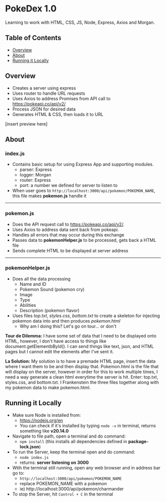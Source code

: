 # PokeDex 1.0
Learning to work with HTML, CSS, JS, Node, Express, Axios and Morgan. 

## Table of Contents
- [Overview](##Overview)
- [About](##About)
- [Running it Locally](##Running-it-Locally)

## Overview
- Creates a server using express
- Uses router to handle URL requests
- Uses Axios to address Promises from API call to https://pokeapi.co/api/v2/ 
- Process JSON for desired data 
- Generates HTML & CSS, then loads it to URL

[insert preview here]
  
## About
### index.js
- Contains basic setup for using Express App and supporting modules.
  - parser: Express
  - logger: Morgan
  - router: Express
  - port: a number we defined for server to listen to 
- When user goes to `http://localhost:3000/api/pokemon/POKEMON_NAME`, this file makes **pokemon.js** handle it

---
### pokemon.js
- Does the API request call to https://pokeapi.co/api/v2/. 
- Uses Axios to address data sent back from pokeapi. 
- Handles all errors that may occur during this exchange
- Passes data to **pokemonHelper.js** to be processed, gets back a HTML file
- Sends complete HTML to be displayed at server address

---
### pokemonHelper.js
- Does all the data processing
  - Name and ID
  - Pokemon Sound (pokemon cry)
  - Image
  - Type
  - Abilities 
  - Description (pokemon flavor)
- Uses files *top.txt*, *styles.css*, *bottom.txt* to create a skeleton for injecting pokemon data into and then produces *pokemon.html*
  - Why am I doing this? Let's go on tour... or don't

**Tour de Dilemma:** 
I have some set of data that I need to be displayed onto HTML, however, I don't have access to things like document.getElementbById(). I can send things like text, json, and HTML pages but I cannot edit the elements after I've sent it.

**La Solution:**
My solution is to have a premade HTML page, insert the data where I want them to be and then display that. Pokemon.html is the file that will display on the server, however in order for this to work multiple times, I need a way generate a clean html everytime the server is hit. Enter: top.txt, styles.css, and bottom.txt. I Frankenstein the three files together along with my pokemon data to make pokemon.html.

## Running it Locally
- Make sure Node is installed from: 
  - https://nodejs.org/en
  - You can check if it's installed by typing `node -v` in terminal, returns something like  **v20.14.0**
- Navigate to file path, open a terminal and do command: 
  - `npm install` (this installs all dependencies defined in __package-lock.json__)
-  To run the Server, keep the terminal open and do command: 
   -  `node index.js`
   -  returns: **server listening on 3000**
- Wtih the terminal still running, open any web browser and in address bar go to:
  - `http://localhost:3000/api/pokemon/POKEMON_NAME`
  - replace POKEMON_NAME with a pokemon 
  - ie) http://localhost:3000/api/pokemon/charmander
- To stop the Server, hit `Control + C` in the terminal